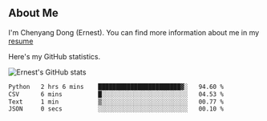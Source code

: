 ## About Me

I'm Chenyang Dong (Ernest). You can find more information about me in my [resume](https://github.com/ernestDong/resume)

Here's my GitHub statistics.

![Ernest's GitHub stats](https://github-readme-stats.vercel.app/api?username=ErnestDong&show_icons=true?count_private=true)

<!--START_SECTION:waka-->

```txt
Python   2 hrs 6 mins    ███████████████████████▓░   94.60 %
CSV      6 mins          █░░░░░░░░░░░░░░░░░░░░░░░░   04.53 %
Text     1 min           ▒░░░░░░░░░░░░░░░░░░░░░░░░   00.77 %
JSON     0 secs          ░░░░░░░░░░░░░░░░░░░░░░░░░   00.10 %
```

<!--END_SECTION:waka-->
